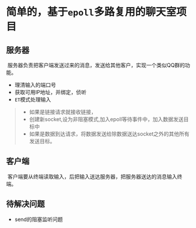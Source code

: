 # 简单的，基于`epoll`多路复用的聊天室项目

## 服务器
&nbsp;服务器负责把客户端发送过来的消息，发送给其他客户，实现一个类似QQ群的功能。

* 理清输入的端口号
* 获取可用IP地址，并绑定，侦听
* `ET`模式处理输入
> * 如果是链接请求就接收链接，
> * 创建新socket,设为非阻塞模式,加入epoll等待事件中，加入数据发送目标中
> * 如果是数据到达请求，将数据发送给除数据送达socket之外的其他所有发送目标。 

## 客户端
&nbsp;客户端要从终端读取输入，后把输入送达服务器，把服务器送达的消息输入终端。


## 待解决问题
* send的阻塞监听问题